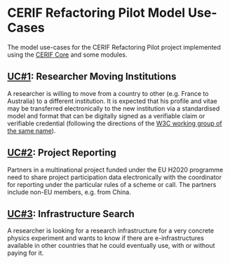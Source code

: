 # CERIF Refactoring Pilot Model Use-Cases
The model use-cases for the CERIF Refactoring Pilot project implemented 
using the [CERIF Core](https://github.com/EuroCRIS/CERIF-Core) and some modules.

## [UC#1](./UC1/): Researcher Moving Institutions
A researcher is willing to move from a country to other (e.g. France to Australia) to a different institution. 
It is expected that his profile and vitae may be transferred electronically to the new institution via a standardised model and format that can be digitally signed as a verifiable claim or verifiable credential 
(following the directions of the [W3C working group of the same name](https://www.w3.org/2017/vc/WG/)).

## [UC#2](./UC2/): Project Reporting
Partners in a multinational project funded under the EU H2020 programme need to share project participation data electronically with the coordinator for reporting under the particular rules of a scheme or call. 
The partners include non-EU members, e.g. from China.

## [UC#3](./UC3/): Infrastructure Search
A researcher is looking for a research infrastructure for a very concrete physics experiment 
and wants to know if there are e-infrastructures available in other countries 
that he could eventually use, with or without paying for it.
